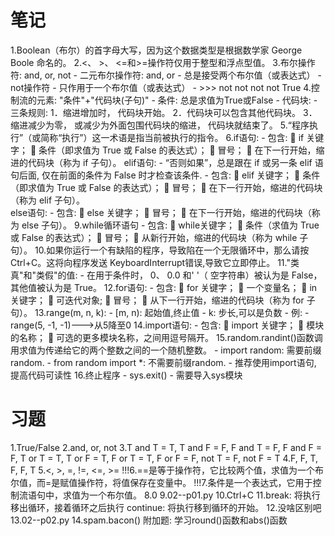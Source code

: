 # 笔记
1.Boolean（布尔）的首字母大写，因为这个数据类型是根据数学家 George Boole 命名的。
2.<、 >、 <=和>=操作符仅用于整型和浮点型值。
3.布尔操作符: and, or, not
    - 二元布尔操作符: and, or
        - 总是接受两个布尔值（或表达式）
    - not操作符
        - 只作用于一个布尔值（或表达式）
        - >>> not not not not True
4.控制流的元素: "条件"+"代码块(子句)"
    - 条件: 总是求值为True或False
    - 代码块:
        - 三条规则: 
            1．缩进增加时， 代码块开始。
            2．代码块可以包含其他代码块。
            3．缩进减少为零， 或减少为外面包围代码块的缩进， 代码块就结束了。
5.“程序执行”（或简称“执行”）这一术语是指当前被执行的指令。
6.if语句:
    - 包含:
         if 关键字；
         条件（即求值为 True 或 False 的表达式）；
         冒号；
         在下一行开始，缩进的代码块（称为 if 子句）。
  elif语句:
    - “否则如果”，总是跟在 if 或另一条 elif 语句后面, 仅在前面的条件为 False 时才检查该条件.
    - 包含:
         elif 关键字；
         条件（即求值为 True 或 False 的表达式）；
         冒号；
         在下一行开始，缩进的代码块（称为 elif 子句）。        
  else语句:
    - 包含:
         else 关键字；
         冒号；
         在下一行开始，缩进的代码块（称为 else 子句）。
9.while循环语句
    - 包含:
         while关键字；
         条件（求值为 True 或 False 的表达式）；
         冒号；
         从新行开始，缩进的代码块（称为 while 子句）。
10.如果你运行一个有缺陷的程序，导致陷在一个无限循环中，那么请按 Ctrl+C。这将向程序发送 KeyboardInterrupt错误,导致它立即停止。
11."类真"和"类假"的值:
    - 在用于条件时， 0、 0.0 和' '（ 空字符串）被认为是 False，其他值被认为是 True。
12.for语句:
    - 包含:
         for 关键字；
         一个变量名；
         in 关键字；
         可迭代对象;
         冒号；
         从下一行开始，缩进的代码块（称为 for 子句）。
13.range(m, n, k):
    - [m, n): 起始值,终止值
    - k: 步长,可以是负数
    - 例:
        - range(5, -1, -1)--->从5降至0
14.import语句:
    - 包含:
         import 关键字；
         模块的名称；
         可选的更多模块名称，之间用逗号隔开。
15.random.randint()函数调用求值为传递给它的两个整数之间的一个随机整数。
    - import random: 需要前缀random.
    - from random import *: 不需要前缀random.
    - 推荐使用import语句, 提高代码可读性
16.终止程序
    - sys.exit()
    - 需要导入sys模块
# 习题
1.True/False
2.and, or, not
3.T and T = T, T and F = F, F and T = F, F and F = F, T or T = T, T or F = T, F or T = T, F or F = F, not T = F, not F = T
4.F, F, T, F, F, T
5.<, >, =, !=, <=, >=
!!!6.==是等于操作符，它比较两个值，求值为一个布尔值，而=是赋值操作符，将值保存在变量中。
!!!7.条件是一个表达式，它用于控制流语句中，求值为一个布尔值。 
8.0
9.02--p01.py
10.Ctrl+C
11.break: 将执行移出循环，接着循环之后执行
   continue: 将执行移到循环的开始。
12.没啥区别吧
13.02--p02.py
14.spam.bacon()
附加题: 学习round()函数和abs()函数